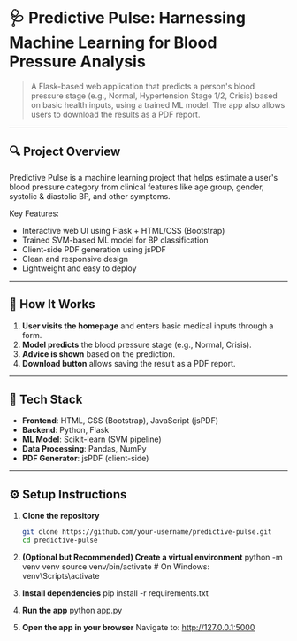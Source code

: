 # 🩺 Predictive Pulse: Harnessing Machine Learning for Blood Pressure Analysis

> A Flask-based web application that predicts a person's blood pressure stage (e.g., Normal, Hypertension Stage 1/2, Crisis) based on basic health inputs, using a trained ML model. The app also allows users to download the results as a PDF report.

---

## 🔍 Project Overview

Predictive Pulse is a machine learning project that helps estimate a user's blood pressure category from clinical features like age group, gender, systolic & diastolic BP, and other symptoms.

Key Features:
- Interactive web UI using Flask + HTML/CSS (Bootstrap)
- Trained SVM-based ML model for BP classification
- Client-side PDF generation using jsPDF
- Clean and responsive design
- Lightweight and easy to deploy

---

## 🧠 How It Works

1. **User visits the homepage** and enters basic medical inputs through a form.
2. **Model predicts** the blood pressure stage (e.g., Normal, Crisis).
3. **Advice is shown** based on the prediction.
4. **Download button** allows saving the result as a PDF report.

---

## 🚀 Tech Stack

- **Frontend**: HTML, CSS (Bootstrap), JavaScript (jsPDF)
- **Backend**: Python, Flask
- **ML Model**: Scikit-learn (SVM pipeline)
- **Data Processing**: Pandas, NumPy
- **PDF Generator**: jsPDF (client-side)

---

## ⚙️ Setup Instructions

1. **Clone the repository**
   ```bash
   git clone https://github.com/your-username/predictive-pulse.git
   cd predictive-pulse


2. **(Optional but Recommended) Create a virtual environment**
    python -m venv venv
    source venv/bin/activate        # On Windows: venv\Scripts\activate


3. **Install dependencies**
    pip install -r requirements.txt

4. **Run the app**
    python app.py

5. **Open the app in your browser**
    Navigate to: http://127.0.0.1:5000


